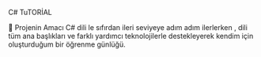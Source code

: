 C# TuTORİAL 

📌 Projenin Amacı
C# dili le sıfırdan ileri seviyeye adım adım ilerlerken , dili tüm ana başlıkları ve farklı yardımcı teknolojilerle destekleyerek kendim için oluşturduğum bir öğrenme günlüğü.  
